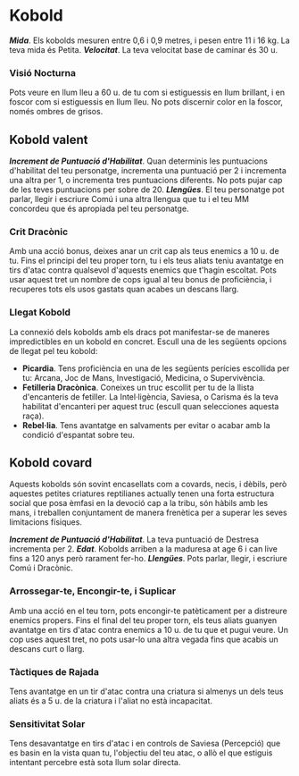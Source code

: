# Kobold

***Mida***. Els kobolds mesuren entre 0,6 i 0,9 metres, i pesen entre 11 i 16 kg. La teva mida és Petita.
***Velocitat***. La teva velocitat base de caminar és 30 u.

### Visió Nocturna
Pots veure en llum lleu a 60 u. de tu com si estiguessis en llum brillant, i en foscor com si estiguessis en llum lleu. No pots discernir color en la foscor, només ombres de grisos.


## Kobold valent

***Increment de Puntuació d'Habilitat***. Quan determinis les puntuacions d'habilitat del teu personatge, incrementa una puntuació per 2 i incrementa una altra per 1, o incrementa tres puntuacions diferents. No pots pujar cap de les teves puntuacions per sobre de 20.
***Llengües***. El teu personatge pot parlar, llegir i escriure Comú i una altra llengua que tu i el teu MM concordeu que és apropiada pel teu personatge.


### Crit Dracònic
Amb una acció bonus, deixes anar un crit cap als teus enemics a 10 u. de tu. Fins el principi del teu proper torn, tu i els teus aliats teniu avantatge en tirs d'atac contra qualsevol d'aquests enemics que t'hagin escoltat. Pots usar aquest tret un nombre de cops igual al teu bonus de proficiència, i recuperes tots els usos gastats quan acabes un descans llarg.
### Llegat Kobold
La connexió dels kobolds amb els dracs pot manifestar-se de maneres impredictibles en un kobold en concret. Escull una de les següents opcions de llegat pel teu kobold:
- **Picardia**. Tens proficiència en una de les següents perícies escollida per tu: Arcana, Joc de Mans, Investigació, Medicina, o Supervivència.
- **Fetilleria Dracònica**. Coneixes un truc escollit per tu de la llista d'encanteris de fetiller. La Intel·ligència, Saviesa, o Carisma és la teva habilitat d'encanteri per aquest truc (escull quan selecciones aquesta raça).
- **Rebel·lia**. Tens avantatge en salvaments per evitar o acabar amb la condició d'espantat sobre teu.


## Kobold covard

Aquests kobolds són sovint encasellats com a covards, necis, i dèbils, però aquestes petites criatures reptilianes actually tenen una forta estructura social que posa èmfasi en la devoció cap a la tribu, són hàbils amb les mans, i treballen conjuntament de manera frenètica per a superar les seves limitacions físiques.

***Increment de Puntuació d'Habilitat***. La teva puntuació de Destresa incrementa per 2.
***Edat***. Kobolds arriben a la maduresa at age 6 i can live fins a 120 anys però rarament fer-ho.
***Llengües***. Pots parlar, llegir, i escriure Comú i Dracònic.

### Arrossegar-te, Encongir-te, i Suplicar
Amb una acció en el teu torn, pots encongir-te patèticament per a distreure enemics propers. Fins el final del teu proper torn, els teus aliats guanyen avantatge en tirs d'atac contra enemics a 10 u. de tu que et pugui veure. Un cop uses aquest tret, no pots usar-lo una altra vegada fins que acabis un descans curt o llarg.
### Tàctiques de Rajada
Tens avantatge en un tir d'atac contra una criatura si almenys un dels teus aliats és a 5 u. de la criatura i l'aliat no està incapacitat.
### Sensitivitat Solar
Tens desavantatge en tirs d'atac i en controls de Saviesa (Percepció) que es basin en la vista quan tu, l'objectiu del teu atac, o allò el que estiguis intentant percebre està sota llum solar directa.

